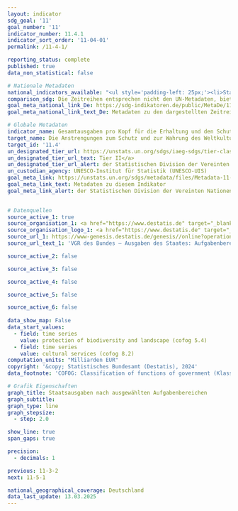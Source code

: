 ```yaml
---
layout: indicator    
sdg_goal: '11'    
goal_number: '11'    
indicator_number: 11.4.1    
indicator_sort_order: '11-04-01'    
permalink: /11-4-1/    

reporting_status: complete    
published: true    
data_non_statistical: false    

# Nationale Metadaten    
national_indicators_available: "<ul style='padding-left: 25px;'><li>Staatsausgaben für Arten- und Landschaftsschutz (COFOG Abteilung 5.4)</li> <li> Staatsausgaben für Kultur (COFOG Abteilung 8.2)</li></ul>"    
comparison_sdg: Die Zeitreihen entsprechen nicht den UN-Metadaten, bieten aber zusätzliche Informationen.    
goal_meta_national_link_De: https://sdg-indikatoren.de/public/MetaDe/11.4.1.pdf
goal_meta_national_link_text_De: Metadaten zu den dargestellten Zeitreihen    

# Globale Metadaten    
indicator_name: Gesamtausgaben pro Kopf für die Erhaltung und den Schutz des gesamten Kultur- und Naturerbes, nach Finanzierungsquelle (öffentlich, privat), Art des Erbes (Kulturerbe, Naturerbe) und Verwaltungsebene (national, regional, lokal/ kommunal)    
target_name: Die Anstrengungen zum Schutz und zur Wahrung des Weltkultur- und -naturerbes verstärken    
target_id: '11.4'    
un_designated_tier_url: https://unstats.un.org/sdgs/iaeg-sdgs/tier-classification/'    
un_designated_tier_url_text: Tier II</a>    
un_designated_tier_url_alert: der Statistischen Division der Vereinten Nationen    
un_custodian_agency: UNESCO-Institut für Statistik (UNESCO-UIS)    
goal_meta_link: https://unstats.un.org/sdgs/metadata/files/Metadata-11-04-01.pdf    
goal_meta_link_text: Metadaten zu diesem Indikator    
goal_meta_link_alert: der Statistischen Division der Vereinten Nationen    
    

# Datenquellen
source_active_1: true
source_organisation_1: <a href="https://www.destatis.de" target="_blank" title="Klicken Sie hier um zur Website der Organisation Statistisches Bundesamt (Destatis) zu gelangen."> Statistisches Bundesamt (Destatis) </a>
source_organisation_logo_1: <a href="https://www.destatis.de" target="_blank"><img src="https://sdg-indikatoren.de/public/OrgImgDe/destatis.png" alt="Logo destatis" style="height:60px; width:148px"/></a>
source_url_1: https://www-genesis.destatis.de/genesis//online?operation=table&code=81000-0413&bypass=true&language=de
source_url_text_1: 'VGR des Bundes – Ausgaben des Staates: Aufgabenbereiche des Staates (COFOG) – GENESIS online 81000-0413'

source_active_2: false

source_active_3: false

source_active_4: false

source_active_5: false

source_active_6: false
    
data_show_map: False    
data_start_values: 
  - field: time series
    value: protection of biodiversity and landscape (cofog 5.4)
  - field: time series
    value: cultural services (cofog 8.2)    
computation_units: "Milliarden EUR"    
copyright: '&copy; Statistisches Bundesamt (Destatis), 2024'    
data_footnote: 'COFOG: Classification of functions of government (Klassifizierung der Regierungsfunktionen).'    

# Grafik Eigenschaften    
graph_title: Staatsausgaben nach ausgewählten Aufgabenbereichen
graph_subtitle:     
graph_type: line
graph_stepsize: 
  - step: 2.0    

show_line: true
span_gaps: true

precision:
  - decimals: 1    

previous: 11-3-2    
next: 11-5-1    

national_geographical_coverage: Deutschland    
data_last_update: 13.03.2025    
---
```


<span></span>